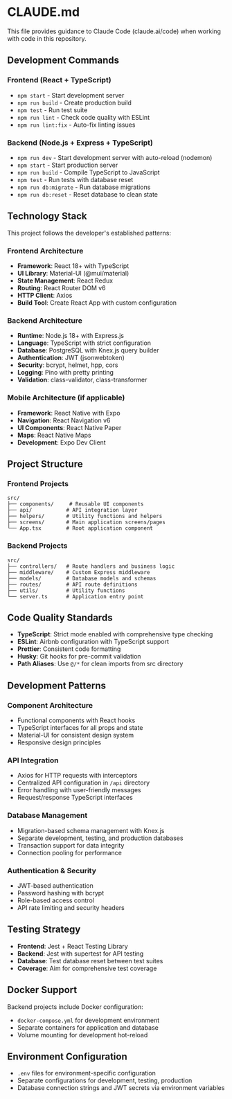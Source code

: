 # CLAUDE.md

This file provides guidance to Claude Code (claude.ai/code) when working with code in this repository.

## Development Commands

### Frontend (React + TypeScript)
- `npm start` - Start development server
- `npm run build` - Create production build
- `npm test` - Run test suite
- `npm run lint` - Check code quality with ESLint
- `npm run lint:fix` - Auto-fix linting issues

### Backend (Node.js + Express + TypeScript)
- `npm run dev` - Start development server with auto-reload (nodemon)
- `npm start` - Start production server
- `npm run build` - Compile TypeScript to JavaScript
- `npm test` - Run tests with database reset
- `npm run db:migrate` - Run database migrations
- `npm run db:reset` - Reset database to clean state

## Technology Stack

This project follows the developer's established patterns:

### Frontend Architecture
- **Framework**: React 18+ with TypeScript
- **UI Library**: Material-UI (@mui/material)
- **State Management**: React Redux
- **Routing**: React Router DOM v6
- **HTTP Client**: Axios
- **Build Tool**: Create React App with custom configuration

### Backend Architecture
- **Runtime**: Node.js 18+ with Express.js
- **Language**: TypeScript with strict configuration
- **Database**: PostgreSQL with Knex.js query builder
- **Authentication**: JWT (jsonwebtoken)
- **Security**: bcrypt, helmet, hpp, cors
- **Logging**: Pino with pretty printing
- **Validation**: class-validator, class-transformer

### Mobile Architecture (if applicable)
- **Framework**: React Native with Expo
- **Navigation**: React Navigation v6
- **UI Components**: React Native Paper
- **Maps**: React Native Maps
- **Development**: Expo Dev Client

## Project Structure

### Frontend Projects
```
src/
├── components/     # Reusable UI components
├── api/           # API integration layer
├── helpers/       # Utility functions and helpers
├── screens/       # Main application screens/pages
└── App.tsx        # Root application component
```

### Backend Projects
```
src/
├── controllers/   # Route handlers and business logic
├── middleware/    # Custom Express middleware
├── models/        # Database models and schemas
├── routes/        # API route definitions
├── utils/         # Utility functions
└── server.ts      # Application entry point
```

## Code Quality Standards

- **TypeScript**: Strict mode enabled with comprehensive type checking
- **ESLint**: Airbnb configuration with TypeScript support
- **Prettier**: Consistent code formatting
- **Husky**: Git hooks for pre-commit validation
- **Path Aliases**: Use `@/*` for clean imports from src directory

## Development Patterns

### Component Architecture
- Functional components with React hooks
- TypeScript interfaces for all props and state
- Material-UI for consistent design system
- Responsive design principles

### API Integration
- Axios for HTTP requests with interceptors
- Centralized API configuration in `/api` directory
- Error handling with user-friendly messages
- Request/response TypeScript interfaces

### Database Management
- Migration-based schema management with Knex.js
- Separate development, testing, and production databases
- Transaction support for data integrity
- Connection pooling for performance

### Authentication & Security
- JWT-based authentication
- Password hashing with bcrypt
- Role-based access control
- API rate limiting and security headers

## Testing Strategy

- **Frontend**: Jest + React Testing Library
- **Backend**: Jest with supertest for API testing
- **Database**: Test database reset between test suites
- **Coverage**: Aim for comprehensive test coverage

## Docker Support

Backend projects include Docker configuration:
- `docker-compose.yml` for development environment
- Separate containers for application and database
- Volume mounting for development hot-reload

## Environment Configuration

- `.env` files for environment-specific configuration
- Separate configurations for development, testing, production
- Database connection strings and JWT secrets via environment variables